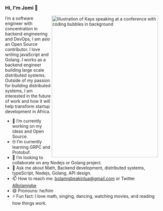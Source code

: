 ### Hi, I'm Jomi 👋

<img align="right" src="https://mir-s3-cdn-cf.behance.net/project_modules/max_1200/52274758660765.5a0463f209c4f.png" alt="Illustration of Kaya speaking at a conference with coding bubbles in background" width=350px height=465px/>

I’m a software engineer with concentration in backend engineering and DevOps, I am aslo an Open Source contributor. I love writing javaScript and Golang. I works as a backend engineer building large scale distributed systems. Outside of my passion for building distributed systems, I am interested in the future of work and how it will help transform startup development in Africa.
- 🔭 I’m currently working on my ideas and Open Source.
- 🤓 I’m currently learning GRPC and Protobuf.
- 👯 I’m looking to collaborate on any Nodejs or Golang project.
- 💬 Ask me about Math, Backend development, distributed systems, typeScript, Nodejs, Golang, API design.
- 📫 How to reach me: bolamigbeakinlua@gmail.com or Twitter [ABolamigbe](https://twitter.com/ABolamigbe)
- 😄 Pronouns: he/him
- ⚡ Fun fact: I love math, singing, dancing, watching movies, and reading how things work.

